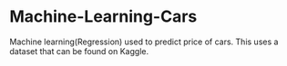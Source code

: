# Machine-Learning-Cars
Machine learning(Regression) used to predict price of cars. 
This uses a dataset that can be found on Kaggle.
